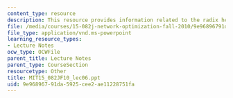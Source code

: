 ```yaml
---
content_type: resource
description: This resource provides information related to the radix heap algorithm.
file: /media/courses/15-082j-network-optimization-fall-2010/9e96896791da5925cee2ae11228751fa_MIT15_082JF10_lec06.ppt
file_type: application/vnd.ms-powerpoint
learning_resource_types:
- Lecture Notes
ocw_type: OCWFile
parent_title: Lecture Notes
parent_type: CourseSection
resourcetype: Other
title: MIT15_082JF10_lec06.ppt
uid: 9e968967-91da-5925-cee2-ae11228751fa
---
```

